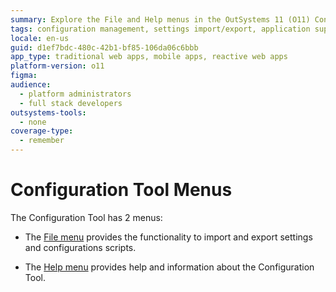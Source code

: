 ```yaml
---
summary: Explore the File and Help menus in the OutSystems 11 (O11) Configuration Tool for managing settings and accessing support information.
tags: configuration management, settings import/export, application support, technical support, configuration tool
locale: en-us
guid: d1ef7bdc-480c-42b1-bf85-106da06c6bbb
app_type: traditional web apps, mobile apps, reactive web apps
platform-version: o11
figma:
audience:
  - platform administrators
  - full stack developers
outsystems-tools:
  - none
coverage-type:
  - remember
---
```


# Configuration Tool Menus

The Configuration Tool has 2 menus:

* The [File menu](menu-file.md) provides the functionality to import and export settings and configurations scripts.

* The [Help menu](menu-help.md) provides help and information about the Configuration Tool.
